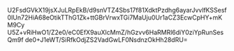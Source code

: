 U2FsdGVkX19jsXJuLRpEkB/d9snVTZ4Sbs17f81XdktPzdhg6ayarJvvlfKSSesf
0IUn72HiA68eOtikTThG1Zk+ttGBrVrwxTGi7MaUju0Ur1aCZ3EcwCpHY+mKM9Cy
U5Z+vRiHwO1/Z2e0/eC0EfX9auXlcMmZ/hGzvv6HaRMRl6diY0ziYpRunSesQm9f
de0+J1eWT/SiRfkOdjZS2VadGwLF0NsdnzOkHh28dRU=
